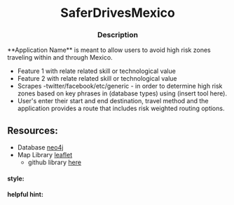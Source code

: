 <h1 align="center">SaferDrivesMexico</h1>

<h3 align="center">Description</h3>
**Application Name** is meant to allow users to avoid high risk zones traveling within and through Mexico.

- Feature 1 with relate related skill or technological value
- Feature 2 with relate related skill or technological value
- Scrapes -twitter/facebook/etc/generic - in order to determine high risk zones based on key phrases in (database types) using (insert tool here).
- User's enter their start and end destination, travel method and the application provides a route that includes risk weighted routing options. 

## Resources:
- Database [neo4j](https://neo4j.com/cloud/platform/aura-graph-database/)
- Map Library [leaflet](https://leafletjs.com/examples/quick-start/)
    - github library [here](https://github.com/Leaflet/Leaflet)
    
#### **style:** 

#### **helpful hint:** 
